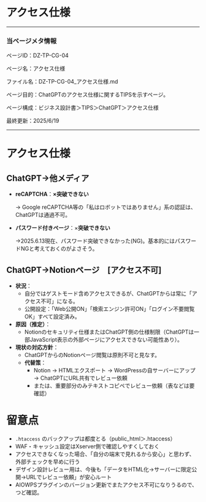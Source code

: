 # アクセス仕様

---

### 当ページメタ情報

ページID：DZ-TP-CG-04

ページ名：アクセス仕様

ファイル名：DZ-TP-CG-04_アクセス仕様.md

ページ目的：ChatGPTのアクセス仕様に関するTIPSを示すページ。

ページ構成：ビジネス設計書＞TIPS＞ChatGPT＞アクセス仕様

最終更新：2025/6/19

---

# アクセス仕様

## ChatGPT→他メディア

- **reCAPTCHA**：**×突破できない**
    
    → Google reCAPTCHA等の「私はロボットではありません」系の認証は、ChatGPTは通過不可。
    
- **パスワード付きページ**：×**突破できない**
    
    →2025.6.13現在、パスワード突破できなかった(NG)。基本的にはパスワードNGと考えておくのがよさそう。
    

## ChatGPT→Notionページ　[アクセス不可]

- **状況**：
    - 自分ではゲストモード含めアクセスできるが、ChatGPTからは常に「アクセス不可」になる。
    - 公開設定：「Web公開ON」「検索エンジン許可ON」「ログイン不要閲覧OK」すべて設定済み。
- **原因（推定）**：
    - Notionのセキュリティ仕様またはChatGPT側の仕様制限（ChatGPTは一部JavaScript表示の外部ページにアクセスできない可能性あり）。
- **現状の対応方針**：
    - ChatGPTからのNotionページ閲覧は原則不可と見なす。
    - **代替策**：
        - Notion → HTMLエクスポート → WordPressの自サーバーにアップ → ChatGPTにURL共有でレビュー依頼
        - または、重要部分のみテキストコピペでレビュー依頼（表などは要確認）

# 留意点

- `.htaccess` のバックアップは都度とる（public_html＞.htaccess）
- WAF・キャッシュ設定はXserver側で確認しやすくしておく
- アクセスできなくなった場合、「自分の端末で見れるから安心」と思わず、外部チェックを早めに行う
- デザイン設計レビュー用は、今後も「データをHTML化→サーバーに限定公開→URLでレビュー依頼」が安心ルート
- AIOWPSプラグインのバージョン更新でまたアクセス不可になりうるので、つど確認。